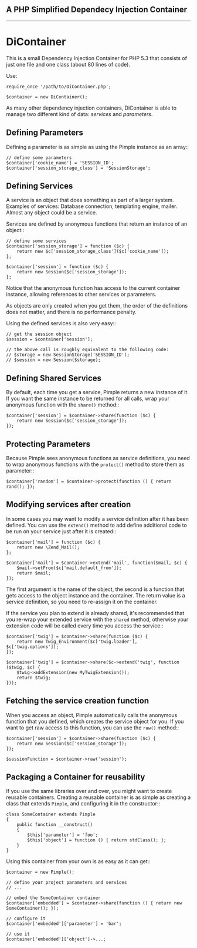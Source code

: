 A PHP Simplified Dependecy Injection Container
-------
-------

DiContainer
======

This is a small Dependency Injection Container for PHP 5.3 that consists
of just one file and one class (about 80 lines of code).

Use:

    require_once '/path/to/DiContainer.php';

    $container = new DiContainer();

As many other dependency injection containers, DiContainer is able to manage two
different kind of data: *services* and *parameters*.

Defining Parameters
-------------------

Defining a parameter is as simple as using the Pimple instance as an array::

    // define some parameters
    $container['cookie_name'] = 'SESSION_ID';
    $container['session_storage_class'] = 'SessionStorage';

Defining Services
-----------------

A service is an object that does something as part of a larger system.
Examples of services: Database connection, templating engine, mailer. Almost
any object could be a service.

Services are defined by anonymous functions that return an instance of an
object::

    // define some services
    $container['session_storage'] = function ($c) {
        return new $c['session_storage_class']($c['cookie_name']);
    };

    $container['session'] = function ($c) {
        return new Session($c['session_storage']);
    };

Notice that the anonymous function has access to the current container
instance, allowing references to other services or parameters.

As objects are only created when you get them, the order of the definitions
does not matter, and there is no performance penalty.

Using the defined services is also very easy::

    // get the session object
    $session = $container['session'];

    // the above call is roughly equivalent to the following code:
    // $storage = new SessionStorage('SESSION_ID');
    // $session = new Session($storage);

Defining Shared Services
------------------------

By default, each time you get a service, Pimple returns a new instance of it.
If you want the same instance to be returned for all calls, wrap your
anonymous function with the ``share()`` method::

    $container['session'] = $container->share(function ($c) {
        return new Session($c['session_storage']);
    });

Protecting Parameters
---------------------

Because Pimple sees anonymous functions as service definitions, you need to
wrap anonymous functions with the ``protect()`` method to store them as
parameter::

    $container['random'] = $container->protect(function () { return rand(); });

Modifying services after creation
---------------------------------

In some cases you may want to modify a service definition after it has been
defined. You can use the ``extend()`` method to add define additional code to
be run on your service just after it is created::

    $container['mail'] = function ($c) {
        return new \Zend_Mail();
    };

    $container['mail'] = $container->extend('mail', function($mail, $c) {
        $mail->setFrom($c['mail.default_from']);
        return $mail;
    });

The first argument is the name of the object, the second is a function that
gets access to the object instance and the container. The return value is
a service definition, so you need to re-assign it on the container.

If the service you plan to extend is already shared, it's recommended that you
re-wrap your extended service with the ``shared`` method, otherwise your extension
code will be called every time you access the service::

    $container['twig'] = $container->share(function ($c) {
        return new Twig_Environment($c['twig.loader'], $c['twig.options']);
    });

    $container['twig'] = $container->share($c->extend('twig', function ($twig, $c) {
        $twig->addExtension(new MyTwigExtension());
        return $twig;
    }));

Fetching the service creation function
--------------------------------------

When you access an object, Pimple automatically calls the anonymous function
that you defined, which creates the service object for you. If you want to get
raw access to this function, you can use the ``raw()`` method::

    $container['session'] = $container->share(function ($c) {
        return new Session($c['session_storage']);
    });

    $sessionFunction = $container->raw('session');

Packaging a Container for reusability
-------------------------------------

If you use the same libraries over and over, you might want to create reusable
containers. Creating a reusable container is as simple as creating a class
that extends ``Pimple``, and configuring it in the constructor::

    class SomeContainer extends Pimple
    {
        public function __construct()
        {
            $this['parameter'] = 'foo';
            $this['object'] = function () { return stdClass(); };
        }
    }

Using this container from your own is as easy as it can get::

    $container = new Pimple();

    // define your project parameters and services
    // ...

    // embed the SomeContainer container
    $container['embedded'] = $container->share(function () { return new SomeContainer(); });

    // configure it
    $container['embedded']['parameter'] = 'bar';

    // use it
    $container['embedded']['object']->...;

